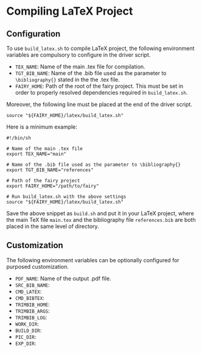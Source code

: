 # Compiling LaTeX Project #

## Configuration ##

To use `build_latex.sh` to compile LaTeX project, the following environment variables are compulsory to configure in the driver script. 

- `TEX_NAME`: Name of the main .tex file for compilation. 
- `TGT_BIB_NAME`: Name of the .bib file used as the parameter to `\bibliography{}` stated in the the .tex file. 
- `FAIRY_HOME`: Path of the root of the fairy project. This must be set in order to properly resolved dependencies required in `build_latex.sh`. 

Moreover, the following line must be placed at the end of the driver script. 

    source "${FAIRY_HOME}/latex/build_latex.sh"

Here is a minimum example: 

    #!/bin/sh
    
    # Name of the main .tex file
    export TEX_NAME="main"
    
    # Name of the .bib file used as the parameter to \bibliography{}
    export TGT_BIB_NAME="references"
    
    # Path of the fairy project
    export FAIRY_HOME="/path/to/fairy"
    
    # Run build_latex.sh with the above settings
    source "${FAIRY_HOME}/latex/build_latex.sh"

Save the above snippet as `build.sh` and put it in your LaTeX project, where the main TeX file `main.tex` and the bibliography file `references.bib` are both placed in the same level of directory. 

## Customization ##

The following environment variables can be optionally configured for purposed customization. 

- `PDF_NAME`: Name of the output .pdf file.
- `SRC_BIB_NAME`: 
- `CMD_LATEX`:
- `CMD_BIBTEX`:
- `TRIMBIB_HOME`:
- `TRIMBIB_ARGS`:
- `TRIMBIB_LOG`:
- `WORK_DIR`:
- `BUILD_DIR`:
- `PIC_DIR`:
- `EXP_DIR`:
